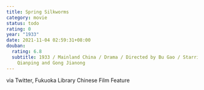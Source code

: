 ```yaml
---
title: Spring Silkworms
category: movie
status: todo
rating: 0
year: "1933"
date: 2021-11-04 02:59:31+08:00
douban:
  rating: 6.8
  subtitle: 1933 / Mainland China / Drama / Directed by Bu Gao / Starring Gao
    Qianping and Gong Jianong
---
```


via Twitter, Fukuoka Library Chinese Film Feature
